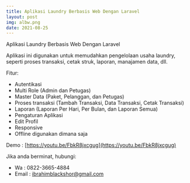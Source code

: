 ```yaml
---
title: Aplikasi Laundry Berbasis Web Dengan Laravel
layout: post
img: albw.png
date: 2021-08-25
---
```


Aplikasi Laundry Berbasis Web Dengan Laravel

Aplikasi ini digunakan untuk memudahkan pengelolaan usaha laundry, seperti proses transaksi, cetak struk, laporan, manajamen data, dll.

Fitur:

- Autentikasi
- Multi Role (Admin dan Petugas)
- Master Data (Paket, Pelanggan, dan Petugas)
- Proses transaksi (Tambah Transaksi, Data Transaksi, Cetak Transaksi)
- Laporan (Laporan Per Hari, Per Bulan, dan Laporan Semua)
- Pengaturan Aplikasi
- Edit Profil
- Responsive
- Offline digunakan dimana saja

Demo : [https://youtu.be/FbkR8jxcgug](https://youtu.be/FbkR8jxcgug)

Jika anda berminat, hubungi:

* Wa : 0822-3665-4884
* Email : ibrahimblackshor@gmail.com
